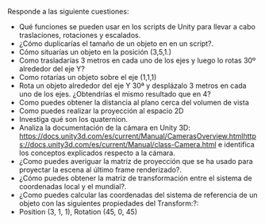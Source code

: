 Responde a las siguiente cuestiones:

- Qué funciones se pueden usar en los scripts de Unity para llevar a cabo traslaciones, rotaciones y escalados.
- ¿Cómo duplicarías el tamaño de un objeto en en un script?.
- Cómo situarías un objeto en la posición (3,5,1.)
- Como trasladarías 3 metros en cada uno de los ejes y luego lo rotas 30º alrededor del eje Y?
- Como rotarías un objeto sobre el eje (1,1,1)
- Rota un objeto alrededor del eje Y 30ª y desplázalo 3 metros en cada uno de los ejes. ¿Obtendrías el mismo resultado que en 4?
- Como puedes obtener la distancia al plano cerca del volumen de vista
- Como puedes realizar la proyección al espacio 2D
- Investiga qué son los quaternion.
- Analiza la documentación de la cámara en Unity 3D: https://docs.unity3d.com/es/current/Manual/CamerasOverview.htmlhttps://docs.unity3d.com/es/current/Manual/class-Camera.html e identifica los conceptos explicados respecto a la cámara.
- ¿Como puedes averiguar la matriz de proyección que se ha usado para proyectar la escena al último frame renderizado?.
- ¿Cómo puedes obtener la matriz de transformación entre el sistema de coordenadas local y el mundial?.
- ¿Como puedes calcular las coordenadas del sistema de referencia de un objeto con las siguientes propiedades del Transform:?: 
- Position (3, 1, 1), Rotation (45, 0, 45)
